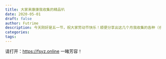 ```yaml
---
title: 大家来康康我收集的精品叭
date: 2020-05-01
draft: false
author: Futrime
description: 今天刚好是五一节，祝大家劳动节快乐！顺便分享出这几个月我收集的各种（也就三个）精品。
categories:
tags:
---
```


请打开：https://fsyz.online 一睹芳容！
